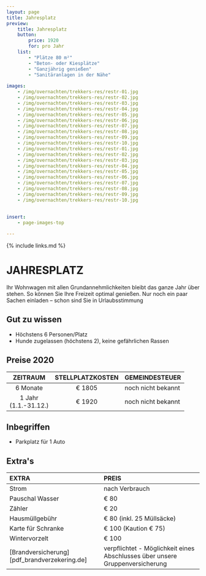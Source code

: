 ```yaml
---
layout: page
title: Jahresplatz
preview: 
    title: Jahresplatz
    button:
        price: 1920
        for: pro Jahr
    list:
        - "Plätze 80 m²"
        - "Beton- oder Kiesplätze"
        - "Ganzjährig genießen"
        - "Sanitäranlagen in der Nähe"
        
images:
    - /img/overnachten/trekkers-res/restr-01.jpg
    - /img/overnachten/trekkers-res/restr-02.jpg
    - /img/overnachten/trekkers-res/restr-03.jpg
    - /img/overnachten/trekkers-res/restr-04.jpg
    - /img/overnachten/trekkers-res/restr-05.jpg
    - /img/overnachten/trekkers-res/restr-06.jpg
    - /img/overnachten/trekkers-res/restr-07.jpg
    - /img/overnachten/trekkers-res/restr-08.jpg
    - /img/overnachten/trekkers-res/restr-09.jpg
    - /img/overnachten/trekkers-res/restr-10.jpg
    - /img/overnachten/trekkers-res/restr-01.jpg
    - /img/overnachten/trekkers-res/restr-02.jpg
    - /img/overnachten/trekkers-res/restr-03.jpg
    - /img/overnachten/trekkers-res/restr-04.jpg
    - /img/overnachten/trekkers-res/restr-05.jpg
    - /img/overnachten/trekkers-res/restr-06.jpg
    - /img/overnachten/trekkers-res/restr-07.jpg
    - /img/overnachten/trekkers-res/restr-08.jpg
    - /img/overnachten/trekkers-res/restr-09.jpg
    - /img/overnachten/trekkers-res/restr-10.jpg
    
    
insert:
    - page-images-top

---
```


{% include links.md %}

# JAHRESPLATZ

Ihr Wohnwagen mit allen Grundannehmlichkeiten bleibt das ganze Jahr über stehen. So können Sie Ihre Freizeit optimal genießen. Nur noch ein paar Sachen einladen – schon sind Sie in Urlaubsstimmung 

## Gut zu wissen

- Höchstens 6 Personen/Platz
- Hunde zugelassen (höchstens 2), keine gefährlichen Rassen

## Preise 2020

ZEITRAUM              | STELLPLATZKOSTEN       | GEMEINDESTEUER      
:--------------------:|:----------------------:|--------------|
6 Monate              |€ 1805                 |noch nicht bekannt           
1 Jahr<br>(1.1.-31.12.) |€ 1920               |noch nicht bekannt                
 
## Inbegriffen

- Parkplatz für 1 Auto

## Extra's

EXTRA             | PREIS 
:------------------|:-----------|
Strom              |nach Verbrauch
Pauschal Wasser    |€ 80
Zähler             |€ 20
Hausmüllgebühr     |€ 80 (inkl. 25 Müllsäcke)
Karte für Schranke |€ 100 (Kaution € 75)
Wintervorzelt      |€ 100
[Brandversicherung][pdf_brandverzekering.de]|verpflichtet - Möglichkeit eines Abschlusses über unsere Gruppenversicherung


